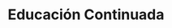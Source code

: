 ---
layout: default

title: Educación Continuada
description: sadasdsa

permalink: /servicios/educacion-continuada/
---